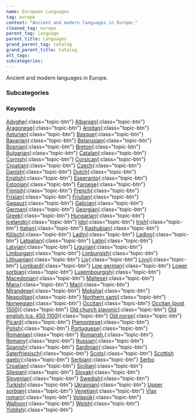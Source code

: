 ```yaml
---
name: European Languages
tag: europe
context: "Ancient and modern languages in Europe."
cleaned_tag: europe
parent_tag: language
parent_title: Languages
grand_parent_tag: catalog
grand_parent_title: Catalog
alt_tags: 
subcategories: 
---
```


<div>
Ancient and modern languages in Europe.
</div>


### Subcategories


### Keywords
[Adyghe]({{site.baseurl}}/catalog/language/europe/#adyghe){:class="topic-btn"} [Albanian]({{site.baseurl}}/catalog/language/europe/#albanian){:class="topic-btn"} [Aragonese]({{site.baseurl}}/catalog/language/europe/#aragonese){:class="topic-btn"} [Arpitan]({{site.baseurl}}/catalog/language/europe/#arpitan){:class="topic-btn"} [Asturian]({{site.baseurl}}/catalog/language/europe/#asturian){:class="topic-btn"} [Basque]({{site.baseurl}}/catalog/language/europe/#basque){:class="topic-btn"} [Bavarian]({{site.baseurl}}/catalog/language/europe/#bavarian){:class="topic-btn"} [Belarusian]({{site.baseurl}}/catalog/language/europe/#belarusian){:class="topic-btn"} [Bosnian]({{site.baseurl}}/catalog/language/europe/#bosnian){:class="topic-btn"} [Breton]({{site.baseurl}}/catalog/language/europe/#breton){:class="topic-btn"} [Bulgarian]({{site.baseurl}}/catalog/language/europe/#bulgarian){:class="topic-btn"} [Catalan]({{site.baseurl}}/catalog/language/europe/#catalan){:class="topic-btn"} [Cornish]({{site.baseurl}}/catalog/language/europe/#cornish){:class="topic-btn"} [Corsican]({{site.baseurl}}/catalog/language/europe/#corsican){:class="topic-btn"} [Croatian]({{site.baseurl}}/catalog/language/europe/#croatian){:class="topic-btn"} [Czech]({{site.baseurl}}/catalog/language/europe/#czech){:class="topic-btn"} [Danish]({{site.baseurl}}/catalog/language/europe/#danish){:class="topic-btn"} [Dutch]({{site.baseurl}}/catalog/language/europe/#dutch){:class="topic-btn"} [English]({{site.baseurl}}/catalog/language/europe/#english){:class="topic-btn"} [Esperanto]({{site.baseurl}}/catalog/language/europe/#esperanto){:class="topic-btn"} [Estonian]({{site.baseurl}}/catalog/language/europe/#estonian){:class="topic-btn"} [Faroese]({{site.baseurl}}/catalog/language/europe/#faroese){:class="topic-btn"} [Finnish]({{site.baseurl}}/catalog/language/europe/#finnish){:class="topic-btn"} [French]({{site.baseurl}}/catalog/language/europe/#french){:class="topic-btn"} [Frisian]({{site.baseurl}}/catalog/language/europe/#frisian){:class="topic-btn"} [Friulian]({{site.baseurl}}/catalog/language/europe/#friulian){:class="topic-btn"} [Gagauz]({{site.baseurl}}/catalog/language/europe/#gagauz){:class="topic-btn"} [Galician]({{site.baseurl}}/catalog/language/europe/#galician){:class="topic-btn"} [German]({{site.baseurl}}/catalog/language/europe/#german){:class="topic-btn"} [Georgian]({{site.baseurl}}/catalog/language/europe/#georgian){:class="topic-btn"} [Greek]({{site.baseurl}}/catalog/language/europe/#greek){:class="topic-btn"} [Hungarian]({{site.baseurl}}/catalog/language/europe/#hungarian){:class="topic-btn"} [Icelandic]({{site.baseurl}}/catalog/language/europe/#icelandic){:class="topic-btn"} [Ido]({{site.baseurl}}/catalog/language/europe/#ido){:class="topic-btn"} [Irish]({{site.baseurl}}/catalog/language/europe/#irish){:class="topic-btn"} [Italian]({{site.baseurl}}/catalog/language/europe/#italian){:class="topic-btn"} [Kashubian]({{site.baseurl}}/catalog/language/europe/#kashubian){:class="topic-btn"} [Kölsch]({{site.baseurl}}/catalog/language/europe/#kölsch){:class="topic-btn"} [Ladin]({{site.baseurl}}/catalog/language/europe/#ladin){:class="topic-btn"} [Ladino]({{site.baseurl}}/catalog/language/europe/#ladino){:class="topic-btn"} [Latgalian]({{site.baseurl}}/catalog/language/europe/#latgalian){:class="topic-btn"} [Latin]({{site.baseurl}}/catalog/language/europe/#latin){:class="topic-btn"} [Latvian]({{site.baseurl}}/catalog/language/europe/#latvian){:class="topic-btn"} [Ligurian]({{site.baseurl}}/catalog/language/europe/#ligurian){:class="topic-btn"} [Limburgan]({{site.baseurl}}/catalog/language/europe/#limburgan){:class="topic-btn"} [Limburgish]({{site.baseurl}}/catalog/language/europe/#limburgish){:class="topic-btn"} [Lithuanian]({{site.baseurl}}/catalog/language/europe/#lithuanian){:class="topic-btn"} [Liv]({{site.baseurl}}/catalog/language/europe/#liv){:class="topic-btn"} [Livvi]({{site.baseurl}}/catalog/language/europe/#livvi){:class="topic-btn"} [Lombard]({{site.baseurl}}/catalog/language/europe/#lombard){:class="topic-btn"} [Low german]({{site.baseurl}}/catalog/language/europe/#low_german){:class="topic-btn"} [Lower sorbian]({{site.baseurl}}/catalog/language/europe/#lower_sorbian){:class="topic-btn"} [Luxembourgish]({{site.baseurl}}/catalog/language/europe/#luxembourgish){:class="topic-btn"} [Macedonian]({{site.baseurl}}/catalog/language/europe/#macedonian){:class="topic-btn"} [Maltese]({{site.baseurl}}/catalog/language/europe/#maltese){:class="topic-btn"} [Manx]({{site.baseurl}}/catalog/language/europe/#manx){:class="topic-btn"} [Mari]({{site.baseurl}}/catalog/language/europe/#mari){:class="topic-btn"} [Mirandese]({{site.baseurl}}/catalog/language/europe/#mirandese){:class="topic-btn"} [Moksha]({{site.baseurl}}/catalog/language/europe/#moksha){:class="topic-btn"} [Neapolitan]({{site.baseurl}}/catalog/language/europe/#neapolitan){:class="topic-btn"} [Northern sami]({{site.baseurl}}/catalog/language/europe/#northern_sami){:class="topic-btn"} [Norwegian]({{site.baseurl}}/catalog/language/europe/#norwegian){:class="topic-btn"} [Occitan]({{site.baseurl}}/catalog/language/europe/#occitan){:class="topic-btn"} [Occitan (post 1500)]({{site.baseurl}}/catalog/language/europe/#occitan_post_1500_){:class="topic-btn"} [Old church slavonic]({{site.baseurl}}/catalog/language/europe/#old_church_slavonic){:class="topic-btn"} [Old english (ca. 450 1100)]({{site.baseurl}}/catalog/language/europe/#old_english_ca_450_1100_){:class="topic-btn"} [Old norse]({{site.baseurl}}/catalog/language/europe/#old_norse){:class="topic-btn"} [Picard]({{site.baseurl}}/catalog/language/europe/#picard){:class="topic-btn"} [Piemontese]({{site.baseurl}}/catalog/language/europe/#piemontese){:class="topic-btn"} [Polish]({{site.baseurl}}/catalog/language/europe/#polish){:class="topic-btn"} [Portuguese]({{site.baseurl}}/catalog/language/europe/#portuguese){:class="topic-btn"} [Romanian]({{site.baseurl}}/catalog/language/europe/#romanian){:class="topic-btn"} [Romansh,]({{site.baseurl}}/catalog/language/europe/#romansh_){:class="topic-btn"} [Romany]({{site.baseurl}}/catalog/language/europe/#romany){:class="topic-btn"} [Russian]({{site.baseurl}}/catalog/language/europe/#russian){:class="topic-btn"} [Spanish]({{site.baseurl}}/catalog/language/europe/#spanish){:class="topic-btn"} [Sardinian]({{site.baseurl}}/catalog/language/europe/#sardinian){:class="topic-btn"} [Saterfriesisch]({{site.baseurl}}/catalog/language/europe/#saterfriesisch){:class="topic-btn"} [Scots]({{site.baseurl}}/catalog/language/europe/#scots){:class="topic-btn"} [Scottish gaelic]({{site.baseurl}}/catalog/language/europe/#scottish_gaelic){:class="topic-btn"} [Serbian]({{site.baseurl}}/catalog/language/europe/#serbian){:class="topic-btn"} [Serbo Croatian]({{site.baseurl}}/catalog/language/europe/#serbo_croatian){:class="topic-btn"} [Sicilian]({{site.baseurl}}/catalog/language/europe/#sicilian){:class="topic-btn"} [Silesian]({{site.baseurl}}/catalog/language/europe/#silesian){:class="topic-btn"} [Slovak]({{site.baseurl}}/catalog/language/europe/#slovak){:class="topic-btn"} [Slovenian]({{site.baseurl}}/catalog/language/europe/#slovenian){:class="topic-btn"} [Swedish]({{site.baseurl}}/catalog/language/europe/#swedish){:class="topic-btn"} [Turkish]({{site.baseurl}}/catalog/language/europe/#turkish){:class="topic-btn"} [Ukrainian]({{site.baseurl}}/catalog/language/europe/#ukrainian){:class="topic-btn"} [Upper sorbian]({{site.baseurl}}/catalog/language/europe/#upper_sorbian){:class="topic-btn"} [Venetian]({{site.baseurl}}/catalog/language/europe/#venetian){:class="topic-btn"} [Vlax romani]({{site.baseurl}}/catalog/language/europe/#vlax_romani){:class="topic-btn"} [Volapük]({{site.baseurl}}/catalog/language/europe/#volapük){:class="topic-btn"} [Walloon]({{site.baseurl}}/catalog/language/europe/#walloon){:class="topic-btn"} [Welsh]({{site.baseurl}}/catalog/language/europe/#welsh){:class="topic-btn"} [Yiddish]({{site.baseurl}}/catalog/language/europe/#yiddish){:class="topic-btn"}
